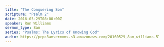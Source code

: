 ```yaml
---
title: "The Conquering Son"
scripture: "Psalm 2"
date: 2016-05-29T08:00:00Z
speaker: Ron Williams
sermon_type: 8am
series: "Psalms: The Lyrics of Knowing God"
audio: https://pcpc8amsermons.s3.amazonaws.com/20160529_8am_williams-574b38cebce6f.mp3 
---
```



